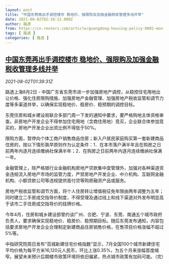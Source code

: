 ```yaml
---
layout: post
title: "中国东莞再出手调控楼市 稳地价、强限购及加强金融税收管理多线并举"
date: 2021-08-02T02:10:12.000Z
author: 路透
from: https://cn.reuters.com/article/guangdong-housing-policy-0802-mon-idCNKBS2F3039
tags: [ 路透 ]
categories: [ 路透 ]
---
```

<!--1627870212000-->
[中国东莞再出手调控楼市 稳地价、强限购及加强金融税收管理多线并举](https://cn.reuters.com/article/guangdong-housing-policy-0802-mon-idCNKBS2F3039)
------

<div>
<div><i>2021-08-02T01:39:31Z</i></div><p>路透上海8月2日 - 中国广东省东莞市进一步加强房地产调控，从稳控住宅用地出让价格、强化住房限购措施、加强房地产金融管理、加强房地产税收监管和调节力度等多渠道并举，以确保实现稳地价、稳房价、稳预期的调控目标。</p><p>东莞住房和城乡建设局联合多部门周一下发的通知中要求，要严格购地主体资格审查。非房地产开发企业不得参加住宅用地（含商住用地）竞买，企业联合体参加竞买的，房地产开发企业出资比例不得低于50%。</p><p>限购方面，暂停向个体工商户销售商品住房；新入户居民家庭购买第一套新建商品住房的，按以下情形孰早原则作为认定条件：1．在本市落户满半年且在购房之日前两年内逐月连续缴纳社保满半年；2．在购房之日前两年内逐月连续缴纳社保满一年。</p><p>金融管理上，除严格银行业金融机构房地产贷款集中度管理外，加强对各种渠道资金违规流入房地产市场的监管力度，严禁房地产开发企业、中介机构、互联网金融机构、小额贷款公司等违规提供首付贷等购房融资产品或服务。</p><p>房地产税收监管和调节方面，将个人住房转让增值税征免年限由两年调整为五年；同时建立二手房成交指导价制度，不得受理及通过线上和线下渠道对外发布明显高于该市二手住房成交指导价的挂牌价格。</p><p>今年4月，住房和城乡建设部曾约谈广州、合肥、宁波、东莞、南通五个城市政府负责人，要求确保实现稳地价、稳房价、稳预期目标。随后东莞发布通知，内容包括要求房地产开发企业合理制定新建商品住房销售价格，在售项目价格涨幅不超过5%等。</p><p>中指研究院周日发布“百城新建住宅价格指数”显示，7月全国100个城市新建住宅平均价格为每平方米16,120元人民币，环比上涨0.35%，为五个月来涨幅首度缩窄。展望未来预计后期楼市政策环境将依旧偏紧，热点城市政策有加码可能。（完）</p>
</div>
